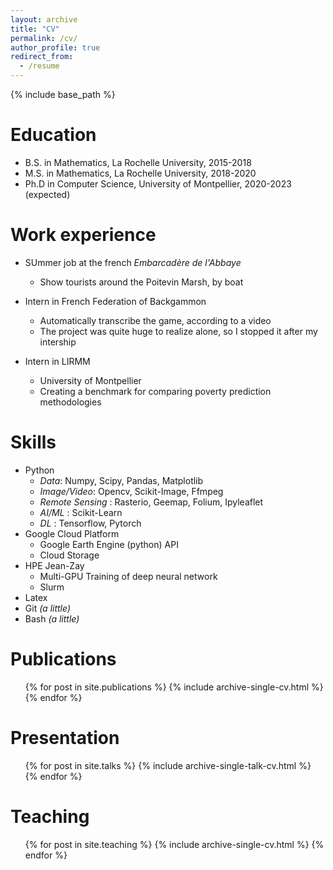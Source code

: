 ```yaml
---
layout: archive
title: "CV"
permalink: /cv/
author_profile: true
redirect_from:
  - /resume
---
```


{% include base_path %}

Education
======
* B.S. in Mathematics, La Rochelle University, 2015-2018
* M.S. in Mathematics, La Rochelle University, 2018-2020
* Ph.D in Computer Science, University of Montpellier, 2020-2023 (expected)

Work experience
======
* SUmmer job at the french _Embarcadère de l'Abbaye_
  * Show tourists around the Poitevin Marsh, by boat

* Intern in French Federation of Backgammon
  * Automatically transcribe the game, according to a video
  * The project was quite huge to realize alone, so I stopped it after my intership

* Intern in LIRMM
  * University of Montpellier
  * Creating a benchmark for comparing poverty prediction methodologies
  
Skills
======
* Python
  * _Data_: Numpy, Scipy, Pandas, Matplotlib
  * _Image/Video_: Opencv, Scikit-Image, Ffmpeg
  * _Remote Sensing_ : Rasterio, Geemap, Folium, Ipyleaflet
  * _AI/ML_ : Scikit-Learn
  * _DL_ : Tensorflow, Pytorch
* Google Cloud Platform
  * Google Earth Engine (python) API
  * Cloud Storage
* HPE Jean-Zay
  * Multi-GPU Training of deep neural network
  * Slurm
* Latex
* Git _(a little)_
* Bash _(a little)_

Publications
======
  <ul>{% for post in site.publications %}
    {% include archive-single-cv.html %}
  {% endfor %}</ul>
  
Presentation
======
  <ul>{% for post in site.talks %}
    {% include archive-single-talk-cv.html %}
  {% endfor %}</ul>
  
Teaching
======
  <ul>{% for post in site.teaching %}
    {% include archive-single-cv.html %}
  {% endfor %}</ul>
